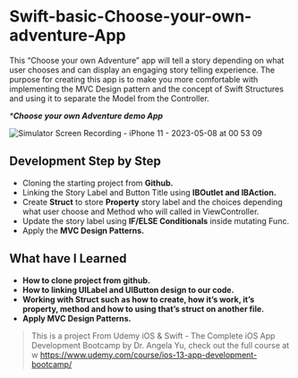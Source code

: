 # Swift-basic-Choose-your-own-adventure-App
This “Choose your own Adventure” app will tell a story depending on what user chooses and can display an engaging story telling experience.  The purpose for creating this app is to make you more comfortable with implementing the MVC Design pattern and the concept of Swift Structures and using it to separate the Model from the Controller.

_***Choose your own Adventure demo App**_

![Simulator Screen Recording - iPhone 11 - 2023-05-08 at 00 53 09](https://github.com/Surya221299/Swift-basic-Choose-your-own-adventure-App/assets/60531747/0b28c248-ee93-4a5d-80fb-a5099d70e685)

## **Development Step by Step**
- Cloning the starting project from **Github.**
- Linking the Story Label and Button Title using **IBOutlet and IBAction.**
- Create **Struct** to store **Property** story label and the choices depending what user choose and Method who will called in ViewController.
- Update the story label using **IF/ELSE Conditionals** inside mutating Func.
- Apply the **MVC Design Patterns.**

## **What have I Learned**
- **How to clone project from github.**
- **How to linking UILabel and UIButton design to our code.**
- **Working with Struct such as how to create, how it’s work, it’s property, method and how to using that’s struct on another file.**
- **Apply MVC Design Patterns.**

>This is a project From Udemy iOS & Swift - The Complete iOS App Development Bootcamp by Dr. Angela Yu, check out the full course at w https://www.udemy.com/course/ios-13-app-development-bootcamp/
